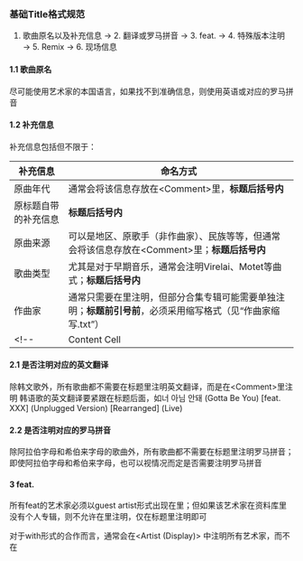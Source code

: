### 基础Title格式规范

1. 歌曲原名以及补充信息 → 2. 翻译或罗马拼音 → 3. feat. → 4. 特殊版本注明 → 5. Remix → 6. 现场信息

#### 1.1 歌曲原名

尽可能使用艺术家的本国语言，如果找不到准确信息，则使用英语或对应的罗马拼音

#### 1.2 补充信息

补充信息包括但不限于：

| 补充信息  | 命名方式 |
| ------------- | ------------- |
| 原曲年代  | 通常会将该信息存放在\<Comment\>里，**标题后括号内**  |
| 原标题自带的补充信息  | **标题后括号内**  |
| 原曲来源  | 可以是地区、原歌手（非作曲家）、民族等等，但通常会将该信息存放在\<Comment\>里；**标题后括号内**  |
| 歌曲类型  | 尤其是对于早期音乐，通常会注明Virelai、Motet等曲式；**标题后括号内**  |
| 作曲家  | 通常只需要在<Composer>里注明，但部分合集专辑可能需要单独注明；**标题前引号前**，必须采用缩写格式（见“作曲家缩写.txt”）  |
<!-- | Content Cell  | Content Cell  | -->

#### 2.1 是否注明对应的英文翻译

除韩文歌外，所有歌曲都不需要在标题里注明英文翻译，而是在\<Comment\>里注明
韩语歌的英文翻译要紧跟在标题后面，如너 아님 안돼 (Gotta Be You) [feat. XXX] (Unplugged Version) [Rearranged] (Live)

#### 2.2 是否注明对应的罗马拼音

除阿拉伯字母和希伯来字母的歌曲外，所有歌曲都不需要在标题里注明罗马拼音；即使阿拉伯字母和希伯来字母，也可以视情况而定是否需要注明罗马拼音

#### 3 feat.

所有feat的艺术家必须以guest artist形式出现在<Artists>里；但如果该艺术家在资料库里没有个人专辑，则不允许在<Artists>里注明，仅在标题里注明即可

对于with形式的合作而言，通常会在<Artist (Display)> 中注明所有艺术家，而不在<Title>注明；如果被with的艺术家在资料库里没有个人专辑，那么可以暂时将其在<Title>标注为feat的艺术家，而<Artist (Display) >只保留主要艺术家

#### 4 特殊版本

如Alternative Version、Unplugged Version、Instrumental、Radio Cut、Deezer Session

Album Version不允许出现在录音室全长专辑里的任一单曲<Title>里，因此对应的单曲版本需要注明Single Version或Radio Cut/Edit

Special Track、Bonus Track等加曲信息不允许出现在<Title>里，而是在<Grouping>里单独注明，信息尽可能准确齐全（如Japanese Bonus Track)

#### 5 Remix

Remix约定俗成的命名规范为 XXX Remix；当Remix没有标注Remixer的时候，这时候Remix信息视作特殊版本信息

#### 6 现场信息（注意逗号）

现场信息格式1：Live at 具体地点（如柏林大教堂）或者活动名称（如异教民谣节庆）或者巡演名称（如我Play世界巡回）, 城市或国家（仅当不知道城市时使用国家）或年份（仅当不知道国家时使用年份）, 日期（格式为March 13th 1996）
  
现场信息格式2：Live at 具体地点（如柏林大教堂）或者活动名称（如异教民谣节庆）或者巡演名称（如我Play世界巡回），年份或日期
  
现场信息格式3：Live in 城市或国家（仅当不知道城市时使用国家），年份或日期
  
现场信息格式4：Live in 年份
